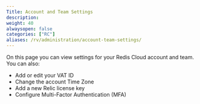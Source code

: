 ```yaml
---
Title: Account and Team Settings
description:
weight: 40
alwaysopen: false
categories: ["RC"]
aliases: /rv/administration/account-team-settings/
---
```

On this page you can view settings for your Redis Cloud account and team.
You can also:

- Add or edit your VAT ID
- Change the account Time Zone
- Add a new Relic license key
- Configure Multi-Factor Authentication (MFA)
